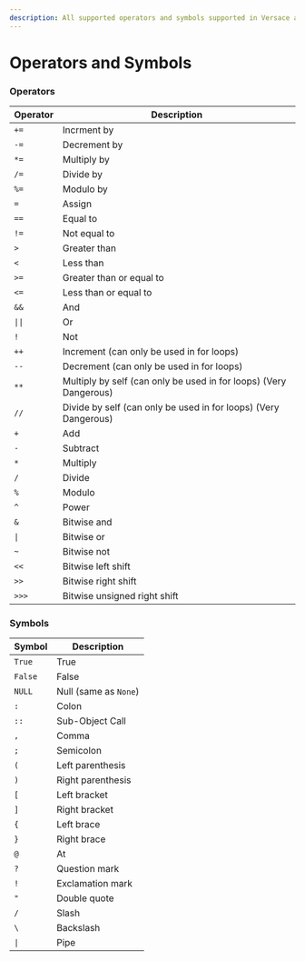 ```yaml
---
description: All supported operators and symbols supported in Versace are listed below.
---
```


# Operators and Symbols

### Operators

| Operator | Description                                                       |
| -------- | ----------------------------------------------------------------- |
| `+=`     | Incrment by                                                       |
| `-=`     | Decrement by                                                      |
| `*=`     | Multiply by                                                       |
| `/=`     | Divide by                                                         |
| `%=`     | Modulo by                                                         |
| `=`      | Assign                                                            |
| `==`     | Equal to                                                          |
| `!=`     | Not equal to                                                      |
| `>`      | Greater than                                                      |
| `<`      | Less than                                                         |
| `>=`     | Greater than or equal to                                          |
| `<=`     | Less than or equal to                                             |
| `&&`     | And                                                               |
| `\|\|`   | Or                                                                |
| `!`      | Not                                                               |
| `++`     | Increment (can only be used in for loops)                         |
| `--`     | Decrement (can only be used in for loops)                         |
| `**`     | Multiply by self (can only be used in for loops) (Very Dangerous) |
| `//`     | Divide by self (can only be used in for loops) (Very Dangerous)   |
| `+`      | Add                                                               |
| `-`      | Subtract                                                          |
| `*`      | Multiply                                                          |
| `/`      | Divide                                                            |
| `%`      | Modulo                                                            |
| `^`      | Power                                                             |
| `&`      | Bitwise and                                                       |
| `\|`     | Bitwise or                                                        |
| `~`      | Bitwise not                                                       |
| `<<`     | Bitwise left shift                                                |
| `>>`     | Bitwise right shift                                               |
| `>>>`    | Bitwise unsigned right shift                                      |

### Symbols

| Symbol  | Description           |
| ------- | --------------------- |
| `True`  | True                  |
| `False` | False                 |
| `NULL`  | Null (same as `None`) |
| `:`     | Colon                 |
| `::`    | Sub-Object Call       |
| `,`     | Comma                 |
| `;`     | Semicolon             |
| `(`     | Left parenthesis      |
| `)`     | Right parenthesis     |
| `[`     | Left bracket          |
| `]`     | Right bracket         |
| `{`     | Left brace            |
| `}`     | Right brace           |
| `@`     | At                    |
| `?`     | Question mark         |
| `!`     | Exclamation mark      |
| `"`     | Double quote          |
| `/`     | Slash                 |
| `\`     | Backslash             |
| `\|`    | Pipe                  |
